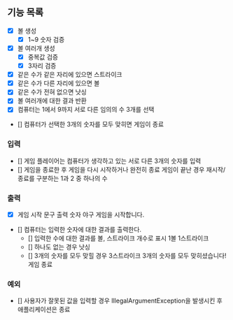 ## 기능 목록

- [x] 볼 생성
    - [x] 1~9 숫자 검증
- [x] 볼 여러개 생성
    - [x] 중복값 검증
    - [x] 3자리 검증
- [x] 같은 수가 같은 자리에 있으면 스트라이크
- [x] 같은 수가 다른 자리에 있으면 볼
- [x] 같은 수가 전혀 없으면 낫싱
- [x] 볼 여러개에 대한 결과 반환
- [x] 컴퓨터는 1에서 9까지 서로 다른 임의의 수 3개를 선택
- [] 컴퓨터가 선택한 3개의 숫자를 모두 맞히면 게임이 종료

### 입력

- [] 게임 플레이어는 컴퓨터가 생각하고 있는 서로 다른 3개의 숫자를 입력
- [] 게임을 종료한 후 게임을 다시 시작하거나 완전히 종료
  게임이 끝난 경우 재시작/종료를 구분하는 1과 2 중 하나의 수

### 출력

- [x] 게임 시작 문구 출력
  숫자 야구 게임을 시작합니다.
- [] 컴퓨터는 입력한 숫자에 대한 결과를 출력한다.
    - [] 입력한 수에 대한 결과를 볼, 스트라이크 개수로 표시
      1볼 1스트라이크
    - [] 하나도 없는 경우
      낫싱
    - [] 3개의 숫자를 모두 맞힐 경우
      3스트라이크
      3개의 숫자를 모두 맞히셨습니다! 게임 종료

### 예외

- [] 사용자가 잘못된 값을 입력할 경우 IllegalArgumentException을 발생시킨 후 애플리케이션은 종료
